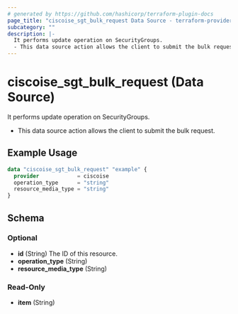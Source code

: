 ```yaml
---
# generated by https://github.com/hashicorp/terraform-plugin-docs
page_title: "ciscoise_sgt_bulk_request Data Source - terraform-provider-ciscoise"
subcategory: ""
description: |-
  It performs update operation on SecurityGroups.
  - This data source action allows the client to submit the bulk request.
---
```


# ciscoise_sgt_bulk_request (Data Source)

It performs update operation on SecurityGroups.

- This data source action allows the client to submit the bulk request.

## Example Usage

```terraform
data "ciscoise_sgt_bulk_request" "example" {
  provider            = ciscoise
  operation_type      = "string"
  resource_media_type = "string"
}
```

<!-- schema generated by tfplugindocs -->
## Schema

### Optional

- **id** (String) The ID of this resource.
- **operation_type** (String)
- **resource_media_type** (String)

### Read-Only

- **item** (String)



